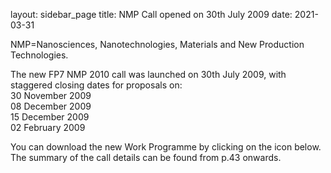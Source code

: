 layout: sidebar_page
title: NMP Call opened on 30th July 2009
date: 2021-03-31

NMP=Nanosciences, Nanotechnologies, Materials and New Production Technologies.
<!--break-->
The new FP7 NMP 2010 call was launched on 30th July 2009, with staggered closing dates for proposals on:  
30 November 2009  
08 December 2009  
15 December 2009  
02 February 2009  

You can download the new Work Programme by clicking on the icon below. The summary of the call details can be found from p.43 onwards.